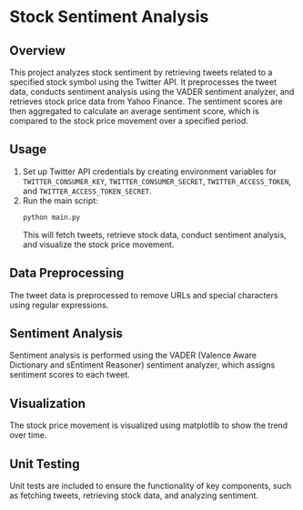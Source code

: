 
# Stock Sentiment Analysis

## Overview
This project analyzes stock sentiment by retrieving tweets related to a specified stock symbol using the Twitter API. 
It preprocesses the tweet data, conducts sentiment analysis using the VADER sentiment analyzer, and retrieves stock price data from Yahoo Finance. 
The sentiment scores are then aggregated to calculate an average sentiment score, which is compared to the stock price movement over a specified period.


## Usage
1. Set up Twitter API credentials by creating environment variables for `TWITTER_CONSUMER_KEY`, `TWITTER_CONSUMER_SECRET`, `TWITTER_ACCESS_TOKEN`, and `TWITTER_ACCESS_TOKEN_SECRET`.
2. Run the main script:
   ```sh
   python main.py
   ```
   This will fetch tweets, retrieve stock data, conduct sentiment analysis, and visualize the stock price movement.

## Data Preprocessing
The tweet data is preprocessed to remove URLs and special characters using regular expressions.

## Sentiment Analysis
Sentiment analysis is performed using the VADER (Valence Aware Dictionary and sEntiment Reasoner) sentiment analyzer, which assigns sentiment scores to each tweet.

## Visualization
The stock price movement is visualized using matplotlib to show the trend over time.

## Unit Testing
Unit tests are included to ensure the functionality of key components, such as fetching tweets, retrieving stock data, and analyzing sentiment.
